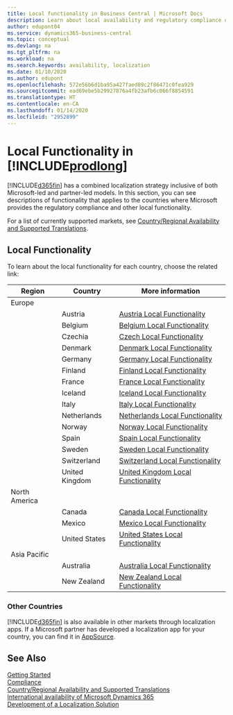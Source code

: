```yaml
---
title: Local functionality in Business Central | Microsoft Docs
description: Learn about local availability and regulatory compliance of Dynamics 365 Business Central.
author: edupont04
ms.service: dynamics365-business-central
ms.topic: conceptual
ms.devlang: na
ms.tgt_pltfrm: na
ms.workload: na
ms.search.keywords: availability, localization
ms.date: 01/10/2020
ms.author: edupont
ms.openlocfilehash: 572e56b6d1ba95a427faed89c2f86471c0fea929
ms.sourcegitcommit: ead69ebe5b29927876a4fb23afb6c066f8854591
ms.translationtype: HT
ms.contentlocale: en-CA
ms.lasthandoff: 01/14/2020
ms.locfileid: "2952899"
---
```

# <a name="local-functionality-in-includeprodlongincludesprodlongmd"></a>Local Functionality in [!INCLUDE[prodlong](includes/prodlong.md)]

[!INCLUDE[d365fin](includes/d365fin_md.md)] has a combined localization strategy inclusive of both Microsoft-led and partner-led models. In this section, you can see descriptions of functionality that applies to the countries where Microsoft provides the regulatory compliance and other local functionality.  

For a list of currently supported markets, see [Country/Regional Availability and Supported Translations](/dynamics365/business-central/dev-itpro/compliance/apptest-countries-and-translations?toc=/dynamics365/business-central/toc.json).  

## <a name="local-functionality"></a>Local Functionality

To learn about the local functionality for each country, choose the related link:

| Region | Country | More information |
| --- | --- |--- |
| Europe |  | |
|        | Austria | [Austria Local Functionality](localfunctionality/austria/austria-local-functionality.md) |
|        | Belgium | [Belgium Local Functionality](localfunctionality/belgium/belgium-local-functionality.md) |
|        | Czechia | [Czech Local Functionality](localfunctionality/czech/czech-local-functionality.md) |
|        | Denmark | [Denmark Local Functionality](localfunctionality/denmark/denmark-local-functionality.md) |
|        | Germany | [Germany Local Functionality](localfunctionality/germany/germany-local-functionality.md) |
|        | Finland | [Finland Local Functionality](localfunctionality/finland/finland-local-functionality.md) |
|        | France | [France Local Functionality](localfunctionality/france/france-local-functionality.md) |
|        | Iceland | [Iceland Local Functionality](localfunctionality/iceland/iceland-local-functionality.md) |
|        | Italy | [Italy Local Functionality](localfunctionality/italy/italy-local-functionality.md) |
|        | Netherlands | [Netherlands Local Functionality](localfunctionality/netherlands/netherlands-local-functionality.md) |
|        | Norway | [Norway Local Functionality](localfunctionality/norway/norway-local-functionality.md) |
|        | Spain | [Spain Local Functionality](localfunctionality/spain/spain-local-functionality.md) |
|        | Sweden | [Sweden Local Functionality](localfunctionality/sweden/sweden-local-functionality.md) |
|        | Switzerland | [Switzerland Local Functionality](localfunctionality/switzerland/switzerland-local-functionality.md) |
|        | United Kingdom | [United Kingdom Local Functionality](localfunctionality/unitedkingdom/united-kingdom-local-functionality.md) |
| North America |       |  |
|        | Canada|[Canada Local Functionality](localfunctionality/canada/canada-local-functionality.md) |
|        | Mexico | [Mexico Local Functionality](localfunctionality/mexico/mexico-local-functionality.md) |
|        | United States|[United States Local Functionality](localfunctionality/unitedstates/united-states-local-functionality.md) |
| Asia Pacific |       |  |
|        | Australia | [Australia Local Functionality](localfunctionality/australia/australia-local-functionality.md) |
|        | New Zealand | [New Zealand Local Functionality](localfunctionality/newzealand/new-zealand-local-functionality.md) |

### <a name="other-countries"></a>Other Countries
[!INCLUDE[d365fin](includes/d365fin_md.md)] is also available in other markets through localization apps. If a Microsoft partner has developed a localization app for your country, you can find it in [AppSource](https://appsource.microsoft.com/product/dynamics-365-business-central/).

## <a name="see-also"></a>See Also
[Getting Started](product-get-started.md)  
[Compliance](compliance/compliance-overview.md)  
[Country/Regional Availability and Supported Translations](/dynamics365/business-central/dev-itpro/compliance/apptest-countries-and-translations?toc=/dynamics365/business-central/toc.json)  
[International availability of Microsoft Dynamics 365](/dynamics365/get-started/availability)  
[Development of a Localization Solution](/dynamics365/business-central/dev-itpro/developer/readiness/readiness-develop-localization)  

